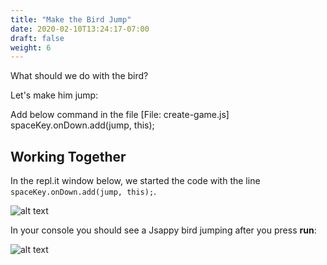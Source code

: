 ```yaml
---
title: "Make the Bird Jump"
date: 2020-02-10T13:24:17-07:00
draft: false
weight: 6
---
```


What should we do with the bird?

Let's make him jump:

Add below command in the file [File: create-game.js]
     spaceKey.onDown.add(jump, this);


## Working Together

In the repl.it window below, we started the code with the line `spaceKey.onDown.add(jump, this);`.

![alt text](../../img/jump.png "image to add jump down")

In your console you should see a Jsappy bird jumping after you press **run**:

![alt text](../../img/jump_output.png "Image of jumping bird")

